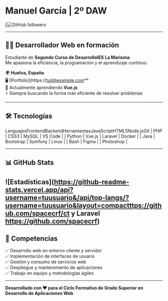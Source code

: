 # Manuel García | 2º DAW

[![GitHub followers](https://ithub.comlinkedin.com/in/tuusuario)

---

## 👨‍💻 Desarrollador Web en formación
Estudiante de **Segundo Curso de DesarrolloIES La Marisma**.  
Me apasiona la eficiencia, la programación y el aprendizaje continuo.

🌍 **Huelva, España**  
🖥️ [Portfolio](https://tuil@example.com**  
🧠 Actualmente aprendiendo **Vue.js**  
⚡ Siempre buscando la forma más eficiente de resolver problemas  

---

## 🛠️ Tecnologías

LenguajesFrontendBackendHerramientasJavaScriptHTML5Node.jsGit
| PHP           | CSS3        | MySQL       | VS Code          |
| Python        | Vue.js      | Laravel     | Docker           |
| Java          | Bootstrap   | Symfony     | Linux            |
| Bash          | Figma       |             | Photoshop        |

---

## 📊 GitHub Stats
![Estadísticas](https://github-readme-stats.vercel.app/api?username=tuusuario&/api/top-langs/?username=tuusuario&layout=compactttps://github.com/spacecrf/ct y Laravel https://github.com/spacecrf)
---

## 💼 Competencias
✅ Desarrollo web en entorno cliente y servidor  
✅ Implementación de interfaces de usuario  
✅ Gestión y consumo de servicios web  
✅ Despliegue y mantenimiento de aplicaciones  
✅ Trabajo en equipo y metodologías ágiles  

---

**Desarrollado con ❤️ para el Ciclo Formativo de Grado Superior en Desarrollo de Aplicaciones Web**
